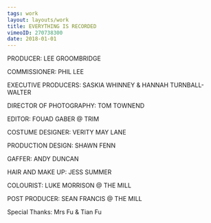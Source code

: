 ```yaml
---
tags: work
layout: layouts/work
title: EVERYTHING IS RECORDED
vimeoID: 270738300
date: 2018-01-01
---
```


PRODUCER: LEE GROOMBRIDGE

COMMISSIONER: PHIL LEE

EXECUTIVE PRODUCERS: SASKIA WHINNEY & HANNAH TURNBALL-WALTER

DIRECTOR OF PHOTOGRAPHY: TOM TOWNEND

EDITOR: FOUAD GABER @ TRIM

COSTUME DESIGNER: VERITY MAY LANE

PRODUCTION DESIGN: SHAWN FENN

GAFFER: ANDY DUNCAN

HAIR AND MAKE UP: JESS SUMMER

COLOURIST: LUKE MORRISON @ THE MILL

POST PRODUCER: SEAN FRANCIS @ THE MILL

Special Thanks: Mrs Fu & Tian Fu
